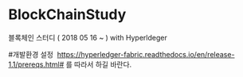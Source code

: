 # BlockChainStudy
블록체인 스터디 ( 2018 05 16 ~ ) with Hyperldeger 

#개발환경 설정
  https://hyperledger-fabric.readthedocs.io/en/release-1.1/prereqs.html# 를 따라서 하길 바란다.
